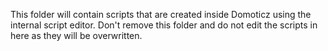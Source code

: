 This folder will contain scripts that are created inside Domoticz using
the internal script editor. Don't remove this folder and do not edit the scripts in
here as they will be overwritten.